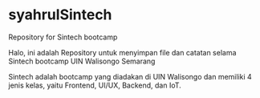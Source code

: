 # syahrulSintech

Repository for Sintech bootcamp

Halo, ini adalah Repository untuk menyimpan file dan catatan selama Sintech bootcamp UIN Walisongo Semarang

Sintech adalah bootcamp yang diadakan di UIN Walisongo dan memiliki 4 jenis kelas, yaitu Frontend, UI/UX, Backend, dan IoT.

